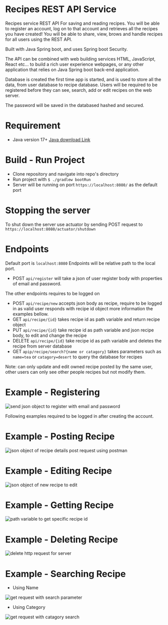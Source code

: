 # Recipes REST API Service
Recipes service REST API For saving and reading recipes. You will be able to register an account, log on to that account and retrieves all the recipes you have created! You will be able to share, view, brows and handle recipes for all users using the REST API.

Built with Java Spring boot, and uses Spring boot Security.

The API can be combined with web building services HTML, JavaScript, React etc... to build a rich user experience webpages, or any other application that relies on Java Spring boot back-end application.

Database is created the first time app is started, and is used to store all the data, from user database to recipe database.
Users will be required to be registered before they can see, search, add or edit recipes on the web server.

The password will be saved in the databased hashed and secured.

# Requirement
- Java version 17+ <a href="https://www.oracle.com/de/java/technologies/downloads/">Java download Link</a>

# Build - Run Project
- Clone repository and navigate into repo's directory
- Run project with `$ ./gradlew bootRun`
- Server will be running on port `https://localhost:8080/` as the default port

# Stopping the server
To shut down the server use actuator by sending POST request to `https://localhost:8080/actuator/shutdown`

# Endpoints
Default port is `localhost:8080` Endpoints will be relative path to the local port.

- POST `api/register` will take a json of user register body with properties of email and password.

The other endpoints requires to be logged on
- POST `api/recipe/new` accepts json body as recipe, require to be logged in as valid user responds with recipe id object more information the examples bellow.
- GET `api/recipe/{id}` takes recipe id as path variable and return recipe object
- PUT `api/recipe/{id}` take recipe id as path variable and json recipe body, to edit and change the recipe
- DELETE `api/recipe/{id}` take recipe id as path variable and deletes the recipe from server database
- GET `apip/recipe/search?{name or catagory}` takes parameters such as `name=tea` or `catagory=desert` to query the database for recipes

Note: can only update and edit owned recipe posted by the same user, other users can only see other people recipes but not modify them.

# Example - Registering
<img src="./examples/register.png" alt="send json object to register with email and password" />

Following examples required to be logged in after creating the account.

# Example - Posting Recipe
<img src="./examples/new-recipe.png" alt="json object of recipe details post request using postman" />

# Example - Editing Recipe
<img src="./examples/edit-recipe.png" alt="json object of new recipe to edit" />

# Example - Getting Recipe
<img src="./examples/get-recipe.png" alt="path variable to get specific recipe id" />

# Example - Deleting Recipe
<img src="./examples/delete-recipe.png" alt="delete http request for server" />

# Example - Searching Recipe
- Using Name
<img src="./examples/search-using-name.png" alt="get request with search parameter" />
 
- Using Category
<img src ="./examples/search-using-category.png" alt="get request with catagory search" />
